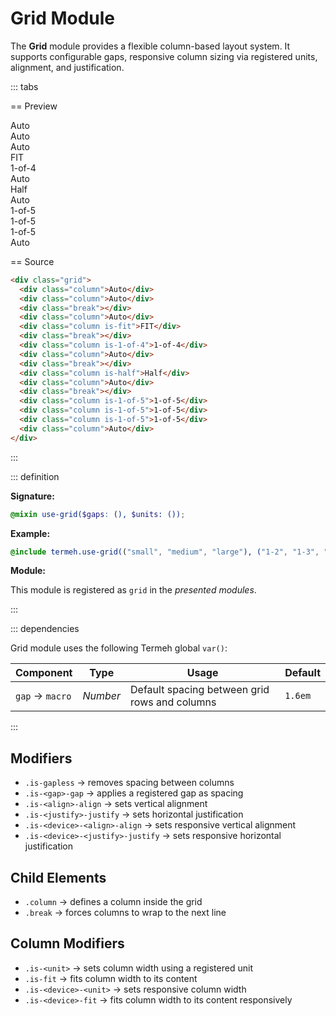 # Grid Module

The **Grid** module provides a flexible column-based layout system.
It supports configurable gaps, responsive column sizing via registered units, alignment, and justification.

::: tabs

== Preview

<!-- markdownlint-disable MD033 -->
<Preview height="5rem">
  <div class="demo">
    <div class="grid">
      <div class="column">
        <div class="placeholder">Auto</div>
      </div>
      <div class="column">
        <div class="placeholder">Auto</div>
      </div>
      <div class="break"></div>
      <div class="column">
        <div class="placeholder">Auto</div>
      </div>
      <div class="column is-fit">
        <div class="placeholder is-light">FIT</div>
      </div>
      <div class="break"></div>
      <div class="column is-1-of-4">
        <div class="placeholder is-light">1-of-4</div>
      </div>
      <div class="column">
        <div class="placeholder">Auto</div>
      </div>
      <div class="break"></div>
      <div class="column is-half">
        <div class="placeholder is-light">Half</div>
      </div>
      <div class="column">
        <div class="placeholder">Auto</div>
      </div>
      <div class="break"></div>
      <div class="column is-1-of-5">
        <div class="placeholder is-light">1-of-5</div>
      </div>
      <div class="column is-1-of-5">
        <div class="placeholder is-light">1-of-5</div>
      </div>
      <div class="column is-1-of-5">
        <div class="placeholder is-light">1-of-5</div>
      </div>
      <div class="column">
        <div class="placeholder">Auto</div>
      </div>
    </div>
  </div>
</Preview>
<!-- markdownlint-enable MD033 -->

== Source

```html
<div class="grid">
  <div class="column">Auto</div>
  <div class="column">Auto</div>
  <div class="break"></div>
  <div class="column">Auto</div>
  <div class="column is-fit">FIT</div>
  <div class="break"></div>
  <div class="column is-1-of-4">1-of-4</div>
  <div class="column">Auto</div>
  <div class="break"></div>
  <div class="column is-half">Half</div>
  <div class="column">Auto</div>
  <div class="break"></div>
  <div class="column is-1-of-5">1-of-5</div>
  <div class="column is-1-of-5">1-of-5</div>
  <div class="column is-1-of-5">1-of-5</div>
  <div class="column">Auto</div>
</div>
```

:::

::: definition

**Signature:**

```scss
@mixin use-grid($gaps: (), $units: ());
```

**Example:**

```scss
@include termeh.use-grid(("small", "medium", "large"), ("1-2", "1-3", "1-4"));
```

**Module:**

This module is registered as `grid` in the _presented modules_.

:::

::: dependencies

Grid module uses the following Termeh global `var()`:

| Component       | Type     | Usage                                         | Default |
| --------------- | -------- | --------------------------------------------- | ------- |
| `gap` → `macro` | _Number_ | Default spacing between grid rows and columns | `1.6em` |

:::

## Modifiers

- `.is-gapless` → removes spacing between columns
- `.is-<gap>-gap` → applies a registered gap as spacing
- `.is-<align>-align` → sets vertical alignment
- `.is-<justify>-justify` → sets horizontal justification
- `.is-<device>-<align>-align` → sets responsive vertical alignment
- `.is-<device>-<justify>-justify` → sets responsive horizontal justification

## Child Elements

- `.column` → defines a column inside the grid
- `.break` → forces columns to wrap to the next line

## Column Modifiers

- `.is-<unit>` → sets column width using a registered unit
- `.is-fit` → fits column width to its content
- `.is-<device>-<unit>` → sets responsive column width
- `.is-<device>-fit` → fits column width to its content responsively
